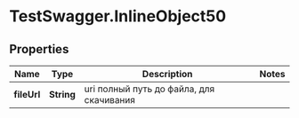 # TestSwagger.InlineObject50

## Properties

Name | Type | Description | Notes
------------ | ------------- | ------------- | -------------
**fileUrl** | **String** | uri полный путь до файла, для скачивания | 


